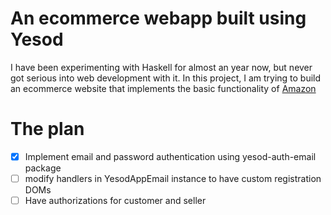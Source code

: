 # An ecommerce webapp built using Yesod

I have been experimenting with Haskell for almost an year now, but never got serious into 
web development with it. In this project, I am trying to build an ecommerce website that 
implements the basic functionality of [Amazon](https://www.amazon.com)

# The plan

- [x] Implement email and password authentication using yesod-auth-email package
- [ ] modify handlers in YesodAppEmail instance to have custom registration DOMs
- [ ] Have authorizations for customer and seller
